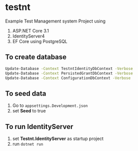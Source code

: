 # testnt
Example Test Management system Project using 
1. ASP.NET Core 3.1
2. IdentityServer4
3. EF Core using PostgreSQL

## To create database 
```sh
Update-Database -Context TestntIdentityDbContext -Verbose
Update-Database -Context PersistedGrantDbContext -Verbose
Update-Database -Context ConfigurationDbContext -Verbose
```

## To seed data
1. Go to ```appsettings.Development.json```
2. set **Seed** to true

## To run IdentityServer
1. set **Testnt.IdentityServer** as startup project 
2. run ```dotnet run```
